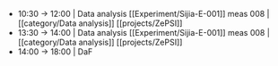 - 10:30 -> 12:00 | Data analysis [[Experiment/Sijia-E-001]] meas 008 | [[category/Data analysis]] [[projects/ZePSI]]
- 13:30 -> 14:00 | Data analysis [[Experiment/Sijia-E-001]] meas 008 | [[category/Data analysis]] [[projects/ZePSI]]
- 14:00 -> 18:00 | DaF